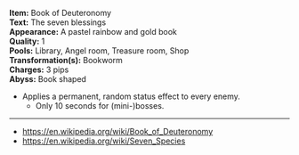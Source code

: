 **Item:** Book of Deuteronomy
<br>
**Text:** The seven blessings
<br>
**Appearance:** A pastel rainbow and gold book
<br>
**Quality:** 1
<br>
**Pools:** Library, Angel room, Treasure room, Shop
<br>
**Transformation(s):** Bookworm
<br>
**Charges:** 3 pips
<br>
**Abyss:** Book shaped

- Applies a permanent, random status effect to every enemy.
  - Only 10 seconds for (mini-)bosses.

---

- https://en.wikipedia.org/wiki/Book_of_Deuteronomy
- https://en.wikipedia.org/wiki/Seven_Species